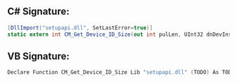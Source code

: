
## C# Signature:
```cs
[DllImport("setupapi.dll", SetLastError=true)]
static extern int CM_Get_Device_ID_Size(out int pulLen, UInt32 dnDevInst, int flags = 0);
```

## VB Signature:
```cs
Declare Function CM_Get_Device_ID_Size Lib "setupapi.dll" (TODO) As TODO
```
